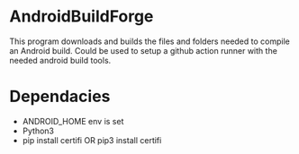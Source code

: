 # AndroidBuildForge
This program downloads and builds the files and folders needed to compile an Android build.
Could be used to setup a github action runner with the needed android build tools.
# Dependacies
  - ANDROID_HOME env is set
  - Python3
  - pip install certifi OR pip3 install certifi
